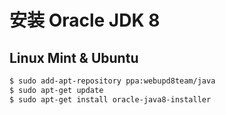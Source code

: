 # 安装 Oracle JDK 8

## Linux Mint & Ubuntu


```bash
$ sudo add-apt-repository ppa:webupd8team/java
$ sudo apt-get update
$ sudo apt-get install oracle-java8-installer
```

